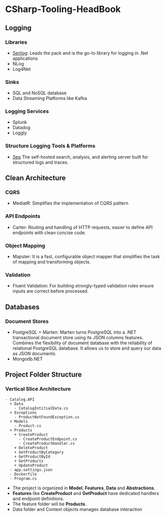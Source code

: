 # CSharp-Tooling-HeadBook

## Logging
### Libraries
- [Serilog](https://github.com/serilog/serilog-aspnetcore]): Leads the pack and is the go-to library for logging in .Net applications
- NLog
- Log4Net

### Sinks
- SQL and NoSQL database
- Data Streaming Platforms like Kafka

### Logging Services
- Splunk
- Datadog
- Loggly

### Structure Logging Tools & Platforms
- [Seq](https://datalust.co/seq)
  The self-hosted search, analysis, and alerting server built for structured logs and traces.

## Clean Architecture

### CQRS
- MediatR: Simplifies the implementation of CQRS pattern


### API Endpoints
- Carter: Routing and handling of HTTP requests, easier to define API endpoints with clean concise code.

### Object Mapping
- Mapster: It is a fast, configurable object mapper that simplifies the task of mapping and transforming objects.

### Validation
- Fluent Validation: For building strongly-typed validation rules ensure inputs are correct before processed.

## Databases

### Document Stores
- PostgreSQL + Marten: Marten turns PostgreSQL into a .NET transactional document store using its JSON columns features. Combines the flexibility of document database with the reliability of relational PostgreSQL database. It allows us to store and query our data as JSON documents.
- Mongodb.NET

## Project Folder Structure
### Vertical Slice Architecture
```
- Catalog.API
  + Data
    - CatalogIntitialData.cs
  + Exceptions
    - ProductNotFoundException.cs
  + Models
    - Product.cs
  + Products
    + CreateProduct
      - CreateProductEndpoint.cs
      - CreateProductHandler.cs
    + DeleteProduct
    + GetProductByCategory
    + GetProductById
    + GetProducts
    + UpdateProduct
  - app.settings.json
  - Dockerfile
  - Program.cs
```
 - The project is organized in **Model**, **Features**, **Data** and **Abstractions**.
 - **Features** like **CreateProduct** and **GetProduct** have dedicated handlers and endpoint definitions.
 - The feature folder will be **Products**.
 - Data folder and Context objects manages database interaction
